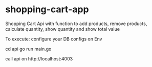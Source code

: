 # shopping-cart-app


Shopping Cart Api with function to add products, remove products, calculate quantity, show quantity and show total value


To execute:
configure your DB configs on Env


cd api
go run main.go


call api on http://localhost:4003 